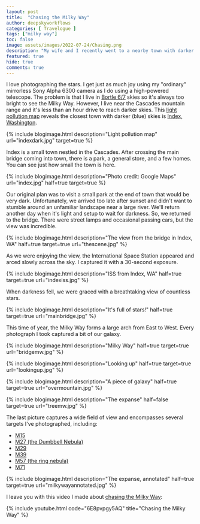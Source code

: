 ```yaml
---
layout: post
title:  "Chasing the Milky Way"
author: deepskyworkflows
categories: [ Travelogue ]
tags: ["milky way"]
toc: false
image: assets/images/2022-07-24/Chasing.png
description: "My wife and I recently went to a nearby town with darker skies to stargaze and chase the Milky Way."
featured: true
hide: true
comments: true
---
```


I love photographing the stars. I get just as much joy using my "ordinary" mirrorless Sony Alpha 6300 camera as I do using a high-powered telescope. The problem is that I live in [Bortle 6/7](https://en.wikipedia.org/wiki/Bortle_scale) skies so it's always too bright to see the Milky Way. However, I live near the Cascades mountain range and it's less than an hour drive to reach darker skies. This [light pollution map](https://www.lightpollutionmap.info/#zoom=10.00&lat=47.8207&lon=-121.5551&layers=B0FFFFFFFTFFFFFFFFFFF) reveals the closest town with darker (blue) skies is [Index, Washington](https://en.wikipedia.org/wiki/Index,_Washington).

{% include blogimage.html description="Light pollution map" url="indexdark.jpg"  target=true %}

Index is a small town nestled in the Cascades. After crossing the main bridge coming into town, there is a park, a general store, and a few homes. You can see just how small the town is here.

{% include blogimage.html description="Photo credit: Google Maps" url="index.jpg" half=true target=true %}

Our original plan was to visit a small park at the end of town that would be very dark. Unfortunately, we arrived too late after sunset and didn't want to stumble around an unfamiliar landscape near a large river. We'll return another day when it's light and setup to wait for darkness. So, we returned to the bridge. There were street lamps and occasional passing cars, but the view was incredible.

{% include blogimage.html description="The view from the bridge in Index, WA" half=true target=true url="thescene.jpg" %}

As we were enjoying the view, the International Space Station appeared and arced slowly across the sky. I captured it with a 30-second exposure.

{% include blogimage.html description="ISS from Index, WA" half=true target=true url="indexiss.jpg" %}

When darkness fell, we were graced with a breathtaking view of countless stars.

{% include blogimage.html description="It's full of stars!" half=true target=true url="mainbridge.jpg" %}

This time of year, the Milky Way forms a large arch from East to West. Every photograph I took captured a bit of our galaxy.

{% include blogimage.html description="Milky Way" half=true target=true url="bridgemw.jpg" %}

{% include blogimage.html description="Looking up" half=true target=true url="lookingup.jpg" %}

{% include blogimage.html description="A piece of galaxy" half=true target=true url="overmountain.jpg" %}

{% include blogimage.html description="The expanse" half=false target=true url="treemw.jpg" %}

The last picture captures a wide field of view and encompasses several targets I've photographed, including:

- [M15](/gallery/m15)
- [M27 (the Dumbbell Nebula)](/gallery/m27-dumbbell)
- [M29](/gallery/m29)
- [M39](/gallery/m39)
- [M57 (the ring nebula)](/gallery/m57-ring-nebula)
- [M71](/gallery/m71)

{% include blogimage.html description="The expanse, annotated" half=true target=true url="milkywayannotated.jpg" %}

I leave you with this video I made about [chasing the Milky Way](https://youtu.be/6E8pvpgy5AQ):

{% include youtube.html code="6E8pvpgy5AQ" title="Chasing the Milky Way" %}

